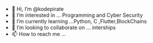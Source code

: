 - 👋 Hi, I’m @kodepirate
- 👀 I’m interested in ... Programming and Cyber Security
- 🌱 I’m currently learning ...Python, C ,Flutter,BlockChains
- 💞️ I’m looking to collaborate on ... interships
- 📫 How to reach me ...

<!---
kodepirate/kodepirate is a ✨ special ✨ repository because its `README.md` (this file) appears on your GitHub profile.
You can click the Preview link to take a look at your changes.
--->
